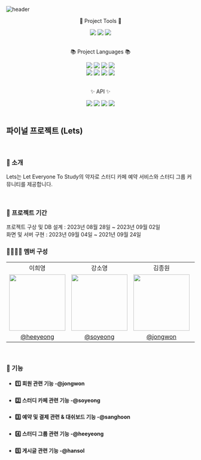 ![header](https://capsule-render.vercel.app/api?type=waving&height=200&text=Lets!&fontAlign=80&fontAlignY=40&color=gradient)

<div align=center>
	<p>🔨 Project Tools 🔨</p>
</div>

<div align="center">
	<img src="https://img.shields.io/badge/VS Code-007ACC?style=flat&logo=Visualstudiocode&logoColor=white" />
	<img src="https://img.shields.io/badge/IntelliJ-007ACC?style=flat&logo=Intellijidea&logoColor=white" />
  <img src="https://img.shields.io/badge/Github-181717?style=flat&logo=Github&logoColor=white" />
</div>

<br />

<div align=center>
	<p>📚 Project Languages 📚</p>
</div>

<div align="center">
	<img src="https://img.shields.io/badge/HTML5-E34F26?style=flat&logo=HTML5&logoColor=white" />
	<img src="https://img.shields.io/badge/CSS3-1572B6?style=flat&logo=CSS3&logoColor=white" />
	<img src="https://img.shields.io/badge/Bootstrap-7952B3?style=flat&logo=Bootstrap&logoColor=white" />
	<img src="https://img.shields.io/badge/Javascript-F7DF1E?style=flat&logo=Javascript&logoColor=white" />
</div>

<div align="center">
	<img src="https://img.shields.io/badge/Java-007396?style=flat&logo=Openjdk&logoColor=white" />
  <img src="https://img.shields.io/badge/Gradle-02303A?style=flat&logo=Gradle&logoColor=white" />
  <img src="https://img.shields.io/badge/SpringBoot-6DB33F?style=flat&logo=Springboot&logoColor=white" />
	<img src="https://img.shields.io/badge/Oracle SQL-F80000?style=flat&logo=Oracle&logoColor=white" />
</div>

<br />

<div align=center>
	<p>✨ API ✨</p>
</div>

<div align="center">
	<img src="https://img.shields.io/badge/Google-4285F4?style=flat&logo=Google&logoColor=white" />
	<img src="https://img.shields.io/badge/Kakao-FFCD00?style=flat&logo=Kakao&logoColor=white" />
	<img src="https://img.shields.io/badge/Daum주소-EE8208?style=flat&logo=&logoColor=white" />
	<img src="https://img.shields.io/badge/i'mport결제-31A8FF?style=flat&logo=&logoColor=white" />
</div>

<br />

## 파이널 프로젝트 (Lets)

<br />

### 🎤 소개 
Lets는 Let Everyone To Study의 약자로 스터디 카페 예약 서비스와 스터디 그룹 커뮤니티를 제공합니다.

<br />

### 📆 프로젝트 기간
프로젝트 구상 및 DB 설계 : 2023년 08월 28일 ~ 2023년 09월 02일
<br />
화면 및 서버 구현 : 2023년 09월 04일 ~ 2021년 09월 24일
<br />

### 👨‍💻👩‍💻 멤버 구성
<div align="center">
<table>
    <tr>
        <td align="center">이희영</td>
        <td align="center">강소영</td>
        <td align="center">김종원</td>
        <td align="center">박상훈</td>
        <td align="center">이한솔</td>
    </tr>
    <tr>
        <td><img src="https://github.com/Ezen-Lets/final_project_lets/assets/139057065/b17ad1a2-5d7d-40cc-a85f-6d70a0a81965" height=150 width=150></td>
        <td><img src="https://github.com/Ezen-Lets/final_project_lets/assets/139057065/347e0274-5b59-4752-81e3-c1ec4742cd1d" height=150 width=150></td>
        <td><img src="https://github.com/Ezen-Lets/final_project_lets/assets/139057065/6336ee0a-3c73-41dc-95f2-2ffcabe7eafe" height=150 width=150></td>
        <td><img src="https://github.com/Ezen-Lets/final_project_lets/assets/139057065/689724d3-cfdb-426b-8bc4-2cb2326d7b55" height=150 width=150></td>
        <td><img src="https://github.com/Ezen-Lets/final_project_lets/assets/139057065/4759e791-f616-4329-8370-c672996cb9d4" height=150 width=150></td>
    </tr>
    <tr>
        <td align="center"><a href="https://github.com/heeyeong91">@heeyeong</a></td>
        <td align="center"><a href="https://github.com/soyeong-elena">@soyeong</a></td>
        <td align="center"><a href="https://github.com/911kimjonga">@jongwon</a></td>
        <td align="center"><a href="https://github.com/sjm601">@sanghoon</a></td>
        <td align="center"><a href="https://github.com/lhansol1996">@hansol</a></td>
    </tr>
</table>
</div>

<br />

### 📌 기능
- #### 1️⃣ 회원 관련 기능 -@jongwon
- #### 2️⃣ 스터디 카페 관련 기능 -@soyeong
- #### 3️⃣ 예약 및 결제 관련 & 대쉬보드 기능 -@sanghoon
- #### 4️⃣ 스터디 그룹 관련 기능 -@heeyeong
- #### 5️⃣ 게시글 관련 기능 -@hansol
